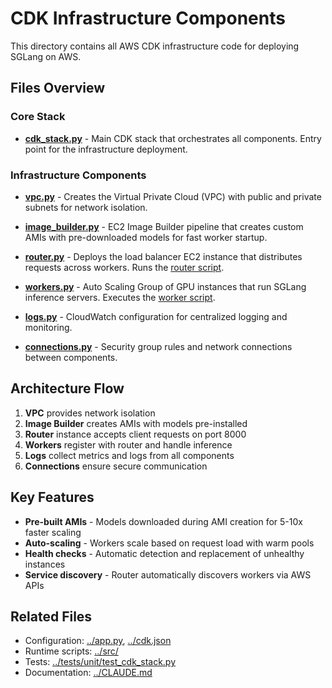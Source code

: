 # CDK Infrastructure Components

This directory contains all AWS CDK infrastructure code for deploying SGLang on AWS.

## Files Overview

### Core Stack
- **[cdk_stack.py](./cdk_stack.py)** - Main CDK stack that orchestrates all components. Entry point for the infrastructure deployment.

### Infrastructure Components

- **[vpc.py](./vpc.py)** - Creates the Virtual Private Cloud (VPC) with public and private subnets for network isolation.

- **[image_builder.py](./image_builder.py)** - EC2 Image Builder pipeline that creates custom AMIs with pre-downloaded models for fast worker startup.

- **[router.py](./router.py)** - Deploys the load balancer EC2 instance that distributes requests across workers. Runs the [router script](../src/run_router.py).

- **[workers.py](./workers.py)** - Auto Scaling Group of GPU instances that run SGLang inference servers. Executes the [worker script](../src/run_worker.py).

- **[logs.py](./logs.py)** - CloudWatch configuration for centralized logging and monitoring.

- **[connections.py](./connections.py)** - Security group rules and network connections between components.

## Architecture Flow

1. **VPC** provides network isolation
2. **Image Builder** creates AMIs with models pre-installed
3. **Router** instance accepts client requests on port 8000
4. **Workers** register with router and handle inference
5. **Logs** collect metrics and logs from all components
6. **Connections** ensure secure communication

## Key Features

- **Pre-built AMIs** - Models downloaded during AMI creation for 5-10x faster scaling
- **Auto-scaling** - Workers scale based on request load with warm pools
- **Health checks** - Automatic detection and replacement of unhealthy instances
- **Service discovery** - Router automatically discovers workers via AWS APIs

## Related Files

- Configuration: [../app.py](../app.py), [../cdk.json](../cdk.json)
- Runtime scripts: [../src/](../src/)
- Tests: [../tests/unit/test_cdk_stack.py](../tests/unit/test_cdk_stack.py)
- Documentation: [../CLAUDE.md](../CLAUDE.md)
